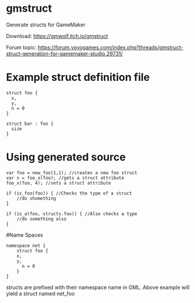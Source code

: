 # gmstruct
Generate structs for GameMaker

Download: https://gmwolf.itch.io/gmstruct

Forum topic:
https://forum.yoyogames.com/index.php?threads/gmstruct-struct-generation-for-gamemaker-studio.29731/

# Example struct definition file
```gml
struct foo {
  x,
  y,
  n = 0
}

struct bar : foo {
  size
}
```
# Using generated source
```gml
var foo = new_foo(1,1); //creates a new foo struct
var x = foo_x(foo); //gets a struct attribute
foo_x(foo, 4); //sets a struct attribute

if (is_foo(foo)) { //Checks the type of a struct
    //do shomething
}

if (is_a(foo, structs.foo)) { //Also checks a type
    //do something also
}
```

#Name Spaces
```gml
namespace net {
    struct foo {
    x,
    y,
      n = 0
    }
}
```
structs are prefixed with their namespace name in GML.
Above example will yield a struct named net_foo